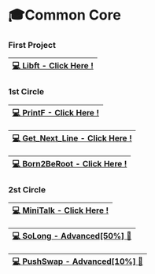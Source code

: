 # 🎓Common Core

### First Project

|[💻 Libft - Click Here !]( https://github.com/meloo244/Libft )|
|------------------------------------------------------------|

### 1st Circle

|[💻 PrintF - Click Here !]( https://github.com/meloo244/ft_printf )|
|------------------------------------------------------------|


|[💻 Get_Next_Line - Click Here !]( https://github.com/meloo244/get_next_line )|
|------------------------------------------------------------|


|[💻 Born2BeRoot - Click Here !]( https://github.com/pasqualerossi/Born2BeRoot-Guide )|
|------------------------------------------------------------|

### 2st Circle

|[💻 MiniTalk - Click Here !]( https://github.com/meloo244/MiniTalk )|
|------------------------------------------------------------|

|[💻 SoLong - Advanced[50%] 🚫]( https://github.com/meloo244/SoLong )|
|------------------------------------------------------------|

|[💻 PushSwap - Advanced[10%] 🚫]( https://github.com/meloo244/PushSwap )|
|------------------------------------------------------------|
